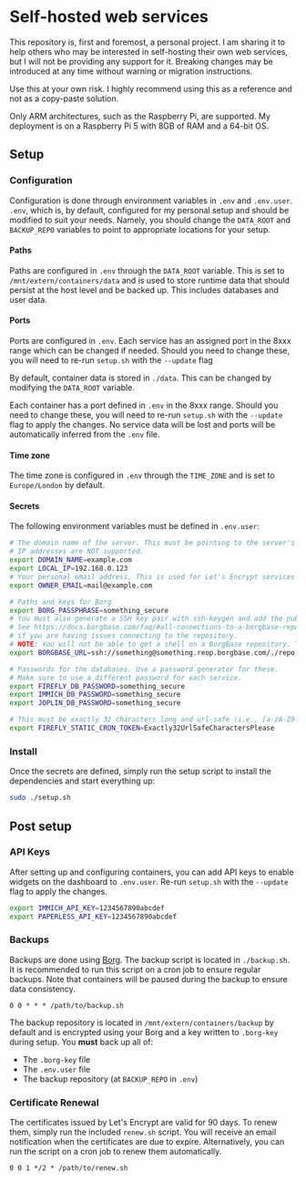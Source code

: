 # Self-hosted web services

This repository is, first and foremost, a personal project. I am sharing it to help others who may be
interested in self-hosting their own web services, but I will not be providing any support for it.
Breaking changes may be introduced at any time without warning or migration instructions.

Use this at your own risk. I highly recommend using this as a reference and not as a copy-paste solution.

Only ARM architectures, such as the Raspberry Pi, are supported. My deployment is on a Raspberry Pi 5 with
8GB of RAM and a 64-bit OS.

## Setup

### Configuration
Configuration is done through environment variables in `.env` and `.env.user`. `.env`, which is, by default,
configured for my personal setup and should be modified to suit your needs. Namely, you should change the
`DATA_ROOT` and `BACKUP_REPO` variables to point to appropriate locations for your setup.

#### Paths
Paths are configured in `.env` through the `DATA_ROOT` variable. This is set to `/mnt/extern/containers/data` and is
used to store runtime data that should persist at the host level and be backed up. This includes databases
and user data.

#### Ports
Ports are configured in `.env`. Each service has an assigned port in the 8xxx range which can be changed
if needed. Should you need to change these, you will need to re-run `setup.sh` with the `--update` flag

By default, container data is stored in `./data`. This can be changed by modifying the `DATA_ROOT` variable.

Each container has a port defined in `.env` in the 8xxx range. Should you need to change these, you will need to
re-run `setup.sh` with the `--update` flag to apply the changes. No service data will be lost and ports will be
automatically inferred from the `.env` file.

#### Time zone
The time zone is configured in `.env` through the `TIME_ZONE` and is set to `Europe/London` by default.

#### Secrets
The following environment variables must be defined in `.env.user`:
```bash
# The domain name of the server. This must be pointing to the server's IP address.
# IP addresses are NOT supported.
export DOMAIN_NAME=example.com
export LOCAL_IP=192.168.0.123
# Your personal email address. This is used for Let's Encrypt services that require an email address.
export OWNER_EMAIL=mail@example.com

# Paths and keys for Borg
export BORG_PASSPHRASE=something_secure
# You must also generate a SSH key pair with ssh-keygen and add the public key to the BorgBase repository.
# See https://docs.borgbase.com/faq/#all-connections-to-a-borgbase-repo-fail-with-an-error-immediately
# if you are having issues connecting to the repository.
# NOTE: You will not be able to get a shell on a BorgBase repository. This is normal.
export BORGBASE_URL=ssh://something@something.reop.borgbase.com/./repo

# Passwords for the databases. Use a password generator for these.
# Make sure to use a different password for each service.
export FIREFLY_DB_PASSWORD=something_secure
export IMMICH_DB_PASSWORD=something_secure
export JOPLIN_DB_PASSWORD=something_secure

# This must be exactly 32 characters long and url-safe (i.e., [a-zA-Z0-9_-] only)])
export FIREFLY_STATIC_CRON_TOKEN=Exactly32UrlSafeCharactersPlease
```


### Install
Once the secrets are defined, simply run the setup script to install the dependencies
and start everything up:
```bash
sudo ./setup.sh
```

## Post setup

### API Keys
After setting up and configuring containers, you can add API keys to enable widgets on the dashboard
to `.env.user`. Re-run `setup.sh` with the `--update` flag to apply the changes.
```bash
export IMMICH_API_KEY=1234567890abcdef
export PAPERLESS_API_KEY=1234567890abcdef
```

### Backups
Backups are done using [Borg](https://borgbackup.readthedocs.io/en/stable/). The backup script is
located in `./backup.sh`. It is recommended to run this script on a cron job to ensure regular backups.
Note that containers will be paused during the backup to ensure data consistency.
```
0 0 * * * /path/to/backup.sh
```

The backup repository is located in `/mnt/extern/containers/backup` by default and is encrypted using
your Borg and a key written to `.borg-key` during setup. You **must** back up all of:
- The `.borg-key` file
- The `.env.user` file
- The backup repository (at `BACKUP_REPO` in `.env`)

### Certificate Renewal
The certificates issued by Let's Encrypt are valid for 90 days. To renew them, simply run the included
`renew.sh` script. You will receive an email notification when the certificates are due to expire.
Alternatively, you can run the script on a cron job to renew them automatically.
```
0 0 1 */2 * /path/to/renew.sh
```
